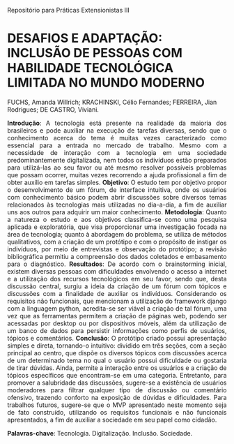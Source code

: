 Repositório para Práticas Extensionistas III

# DESAFIOS E ADAPTAÇÃO: INCLUSÃO DE PESSOAS COM HABILIDADE TECNOLÓGICA LIMITADA NO MUNDO MODERNO
FUCHS, Amanda Willrich; KRACHINSKI, Célio Fernandes; FERREIRA, Jian Rodrigues; DE CASTRO, Viviani.

<p align="justify">
<strong>Introdução</strong>: A tecnologia está presente na realidade da maioria dos brasileiros e pode auxiliar na execução de tarefas diversas, sendo que o conhecimento acerca do tema é muitas vezes caracterizado como essencial para a entrada no mercado de trabalho. Mesmo com a necessidade de interação com a tecnologia em uma sociedade predominantemente digitalizada, nem todos os indivíduos estão preparados para utilizá-las ao seu favor ou até mesmo resolver possíveis problemas que possam ocorrer, muitas vezes recorrendo a ajuda profissional a fim de obter auxílio em tarefas simples. <strong>Objetivo</strong>: O estudo tem por objetivo propor o desenvolvimento de um fórum, de interface intuitiva, onde os usuários com conhecimento básico podem abrir discussões sobre diversos temas relacionados às tecnologias
mais utilizadas no dia-a-dia, a fim de auxiliar uns aos outros para adquirir um maior conhecimento. <strong>Metodologia</strong>: Quanto a natureza o estudo e aos objetivos classifica-se como uma pesquisa aplicada e exploratória, que visa proporcionar uma investigação focada na área de tecnologia; quanto à abordagem do problema, se utiliza de métodos qualitativos, com a criação de um protótipo e com o propósito de instigar os indivíduos, por meio de entrevistas e observação do protótipo; a revisão bibliográfica permitiu a compreensão dos dados coletados
e embasamento para o diagnóstico. <strong>Resultados</strong>: De acordo com o brainstorming inicial, existem diversas pessoas com dificuldades envolvendo o acesso a internet e a utilização dos recursos tecnológicos em seu favor, sendo que, desta discussão central, surgiu a ideia da criação de um fórum com tópicos e discussões com a finalidade de auxiliar os indivíduos. Considerando os requisitos não funcionais, que mencionam a utilização do framework django com a linguagem python, acredita-se ser viável a criação de tal fórum, uma vez que as ferramentas permitem a criação de páginas web, podendo ser acessadas por desktop ou por dispositivos móveis, além da utilização de um banco de dados para persistir informações como perfis de usuários, tópicos e comentários. <strong>Conclusão</strong>: O protótipo criado possui apresentação simples e direta, tornando-o intuitivo: dividido em três seções, com a seção principal ao centro, que dispõe os diversos tópicos com discussões acerca de um determinado tema no qual o usuário possui dificuldade ou gostaria de tirar dúvidas. Ainda, permite a interação entre os usuários e a criação de tópicos específicos que encontram-se em uma categoria. Entretanto, para promover a salubridade das discussões, sugere-se a existência de usuários moderadores para filtrar qualquer tipo de discussão ou comentário ofensivo, trazendo
conforto na exposição de dúvidas e dificuldades. Para trabalhos futuros, sugere-se que o MVP apresentado neste momento seja de fato construído, utilizando os requisitos funcionais e não funcionais apresentados, a fim de auxiliar a sociedade em seu papel como cidadão.
</p>

<strong>Palavras-chave</strong>: Tecnologia. Digitalização. Inclusão. Sociedade.
